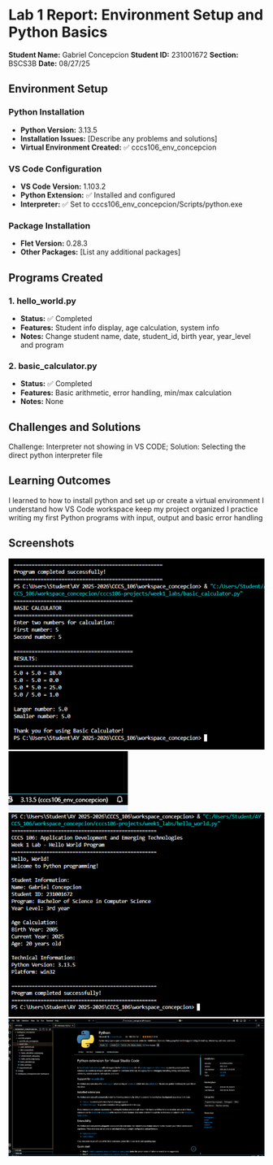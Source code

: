 # Lab 1 Report: Environment Setup and Python Basics

**Student Name:** Gabriel Concepcion
**Student ID:** 231001672
**Section:** BSCS3B
**Date:** 08/27/25

## Environment Setup

### Python Installation
- **Python Version:** 3.13.5
- **Installation Issues:** [Describe any problems and solutions]
- **Virtual Environment Created:** ✅ cccs106_env_concepcion

### VS Code Configuration
- **VS Code Version:** 1.103.2
- **Python Extension:** ✅ Installed and configured
- **Interpreter:** ✅ Set to cccs106_env_concepcion/Scripts/python.exe

### Package Installation
- **Flet Version:** 0.28.3
- **Other Packages:** [List any additional packages]

## Programs Created

### 1. hello_world.py
- **Status:** ✅ Completed
- **Features:** Student info display, age calculation, system info
- **Notes:** Change student name, date, student_id, birth year, year_level and program 

### 2. basic_calculator.py
- **Status:** ✅ Completed
- **Features:** Basic arithmetic, error handling, min/max calculation
- **Notes:** None

## Challenges and Solutions

Challenge: Interpreter not showing in VS CODE;
Solution: Selecting the direct python interpreter file

## Learning Outcomes

I learned to how to install python and set up or create a virtual environment
I understand how VS Code workspace keep my project organized
I practice writing my first Python programs with input, output and basic error handling 

## Screenshots

![Basic Calculator Output](lab1_screenshots/basic_calculator_output.png)
![Environment Setup](lab1_screenshots/environment_setup.png)
![Hello World Output](lab1_screenshots/hello_world_output.png)
![VS Code](lab1_screenshots/vscode_setup.png)
